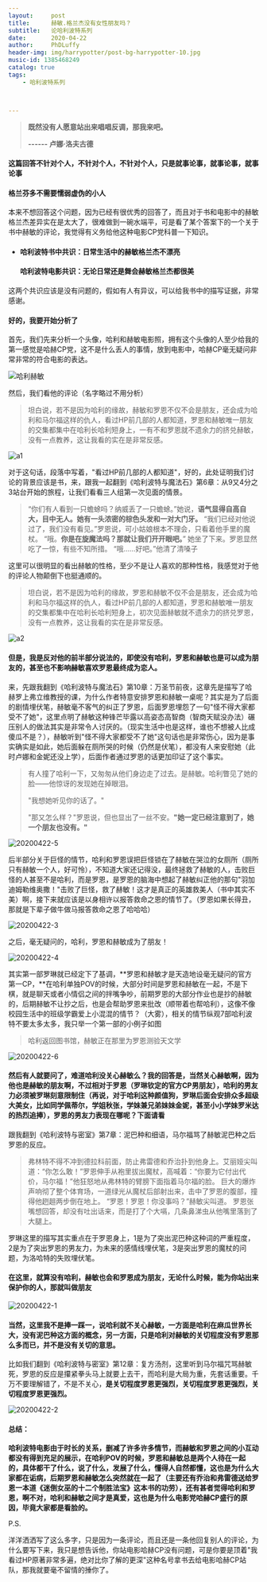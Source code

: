 ```yaml
---
layout:     post
title:      赫敏.格兰杰没有女性朋友吗？
subtitle:   论哈利波特系列
date:       2020-04-22
author:     PhDLuffy
header-img: img/harrypotter/post-bg-harrypotter-10.jpg
music-id: 1385468249
catalog: true
tags:
    - 哈利波特系列



---
```


> **既然没有人愿意站出来唱唱反调，那我来吧。**
>
> **------ 卢娜·洛夫古德**

#### 这篇回答**不针对个人，不针对个人，不针对个人**，只是**就事论事，就事论事，就事论事**

#### 格兰芬多不需要懦弱虚伪的小人

本来不想回答这个问题，因为已经有很优秀的回答了，而且对于书和电影中的赫敏格兰杰差异实在是太大了，很难做到一碗水端平，可是看了某个答案下的一个关于书中赫敏的评论，我觉得有义务给他这种电影CP党科普一下知识。

* #### 哈利波特书中共识：**日常生活中**的赫敏格兰杰不漂亮

  #### 哈利波特电影共识：**无论日常还是舞会**赫敏格兰杰都很美

这两个共识应该是没有问题的，假如有人有异议，可以给我书中的描写证据，非常感谢。

#### 好的，我要开始分析了

首先，我们先来分析一个头像，哈利和赫敏电影照，拥有这个头像的人至少给我的第一感觉是哈赫CP党，这不是什么丢人的事情，放到电影中，哈赫CP毫无疑问非常非常的符合电影的表达。

![哈利赫敏](https://raw.githubusercontent.com/PhDLuffy/PicGo/master/img/哈利赫敏.jpg)

然后，我们看他的评论（名字略过不用分析）

> 坦白说，若不是因为哈利的缘故，赫敏和罗恩不仅不会是朋友，还会成为哈利和马尔福这样的仇人，看过HP前几部的人都知道，罗恩和赫敏唯一朋友的交集都集中在哈利长哈利短身上，一有不和罗恩就不遗余力的挤兑赫敏，没有一点教养，这让我看的实在是非常反感。

![a1](https://raw.githubusercontent.com/PhDLuffy/PicGo/master/img/a1.bmp)

对于这句话，段落中写着，"看过HP前几部的人都知道"，好的，此处证明我们讨论的背景应该是书，来，跟我一起翻到《哈利波特与魔法石》第6章：从9又4分之3站台开始的旅程，让我们看看三人组第一次见面的情景。

> “你们有人看到一只蟾蜍吗？纳威丢了一只蟾蜍。”她说，**语气显得自高自大，目中无人。她有一头浓密的棕色头发和一对大门牙。**
> “我们已经对他说过了，我们没有看见。”罗恩说，可小姑娘根本不理会，只看着他手里的魔杖。
> “哦。**你是在旋魔法吗？那就让我们开开眼吧。**”
> 她坐了下来。罗恩显然吃了一惊，有些不知所措。
> “哦……好吧。”他清了清嗓子

这里可以很明显的看出赫敏的性格，至少不是让人喜欢的那种性格，我感觉对于他的评论人物颠倒下也挺通顺的。

> 坦白说，若不是因为哈利的缘故，罗恩和赫敏不仅不会是朋友，还会成为哈利和马尔福这样的仇人，看过HP前几部的人都知道，罗恩和赫敏唯一朋友的交集都集中在哈利长哈利短身上，初次见面赫敏就不遗余力的挤兑罗恩，没有一点教养，这让我看的实在是非常反感。

![a2](https://raw.githubusercontent.com/PhDLuffy/PicGo/master/img/a2.png)

#### 但是，我是反对他的前半部分说法的，即使没有哈利，罗恩和赫敏也是可以成为朋友的，甚至也不影响赫敏喜欢罗恩最终成为恋人。

来，先跟我翻到《哈利波特与魔法石》第10章：万圣节前夜，这章先是描写了哈赫罗上弗立维教授的课，为什么作者特意安排罗恩和赫敏一桌呢？其实是为了后面的剧情埋伏笔，赫敏毫不客气的纠正了罗恩，后面罗恩埋怨了一句"怪不得大家都受不了她"，这里点明了赫敏这种锋芒毕露以高姿态高智商（智商天赋没办法）碾压别人的做法其实是非常令人讨厌的。（现实生活中也是这样，谁也不想被人比成傻瓜不是？），赫敏听到"怪不得大家都受不了她"这句话也是非常伤心，因为是事实确实是如此，她后面躲在厕所哭的时候（仍然是伏笔），都没有人来安慰她（此时卢娜和金妮还没上学），后面作者通过罗恩的话更加印证了这个事实。

> 有人撞了哈利一下，又匆匆从他们身边走了过去。是赫敏。哈利瞥见了她的脸——他惊讶的发现她在掉眼泪。
>
> "我想她听见你的话了。"
>
> "那又怎么样？"罗恩说，但也显出了一丝不安。**"她一定已经注意到了，她一个朋友也没有。"**

![20200422-5](https://raw.githubusercontent.com/PhDLuffy/PicGo/master/img/20200422-5.png)

后半部分关于巨怪的情节，哈利和罗恩误把巨怪锁在了赫敏在哭泣的女厕所（厕所只有赫敏一个人，好可怜），不知道大家还记得没，最终拯救了赫敏的人，击败巨怪的人甚至不是哈利，而是罗恩，是罗恩的脑海中想起了赫敏纠正他的那句"羽加迪姆勒维奥撒！"击败了巨怪，救了赫敏！这才是真正的英雄救美人（书中其实不美）啊，接下来就应该是以身相许以报答救命之恩的情节了。（罗恩如果长得丑，那就是下辈子做牛做马报答救命之恩了哈哈哈）

![20200422-3](https://raw.githubusercontent.com/PhDLuffy/PicGo/master/img/20200422-3.png)

之后，毫无疑问的，哈利，罗恩和赫敏成为了朋友！

![20200422-4](https://raw.githubusercontent.com/PhDLuffy/PicGo/master/img/20200422-4.png)

其实第一部罗琳就已经定下了基调，**罗恩和赫敏才是天造地设毫无疑问的官方第一CP，**在哈利单独POV的时候，大部分时间是罗恩和赫敏在一起，不是下棋，就是聊天或者小情侣之间的拌嘴争吵，前期罗恩的大部分作业也是抄的赫敏的，后期赫敏不让抄之后，也是会帮助罗恩来批改（顺带着也帮哈利），这像不像校园生活中的班级学霸爱上小混混的情节？（大雾），相关的情节纵观7部哈利波特不要太多太多，我只举一个第一部的小例子如图

> 哈利返回图书馆，赫敏正在那里为罗恩测验天文学

![20200422-6](https://raw.githubusercontent.com/PhDLuffy/PicGo/master/img/20200422-6.png)

#### 然后有人就要问了，难道哈利没关心赫敏么？我的回答是，当然关心赫敏啊，因为他也是赫敏的朋友啊，不过相对于罗恩（罗琳钦定的官方CP男朋友），哈利的男友力必须被罗琳刻意限制住（再说，对于哈利这种颜值狗，罗琳后面会安排众多超级大美女，比如同学佩蒂尔，学姐秋张，学妹兼兄弟妹妹金妮，甚至小小学妹罗米达的热烈追捧），罗恩的男友力表现在哪呢？下面请看

跟我翻到《哈利波特与密室》第7章：泥巴种和细语，马尔福骂了赫敏泥巴种之后罗恩的反应。

> 弗林特不得不冲到德拉科前面，防止弗雷德和乔治扑到他身上。艾丽娅尖叫道：“你怎么敢！”罗恩伸手从袍里拔出魔杖，高喊着：“你要为它付出代价，马尔福！”他狂怒地从弗林特的臂膀下面指着马尔福的脸。
> 巨大的爆炸声响彻了整个体育场，一道绿光从魔杖后部射出来，击中了罗恩的腹部，撞得他趔趄两步倒在地上。
> “罗恩！罗恩！你没事吗？”赫敏尖叫道。
> 罗恩张嘴想回答，却没有吐出话来，而是打了个大嗝，几条鼻涕虫从他嘴里落到了大腿上。

罗琳这里的描写其实重点在于罗恩身上，1是为了突出泥巴种这种词的严重程度，2是为了突出罗恩的男友力，为未来的感情线埋伏笔，3是突出罗恩的魔杖的问题，为洛哈特的失败埋伏笔。

#### 在这里，就算没有哈利，赫敏也会和罗恩成为朋友，无论什么时候，能为你站出来保护你的人，那就叫做**朋友**

![20200422-1](https://raw.githubusercontent.com/PhDLuffy/PicGo/master/img/20200422-1.png)

#### 当然，这里我不是捧一踩一，说哈利就不关心赫敏，一方面是哈利在麻瓜世界长大，没有泥巴种这方面的概念，另一方面，只是哈利对赫敏的关切程度没有罗恩那么多而已，并不是没有关切的意思。

比如我们翻到《哈利波特与密室》第12章：复方汤剂，这里听到马尔福咒骂赫敏死，罗恩的反应是攥紧拳头马上就要上去干，而哈利是大局为重，先套话重要。千万不要理解错了，不是不关心，**是关切程度罗恩更强烈，关切程度罗恩更强烈，关切程度罗恩更强烈。**

![20200422-2](https://raw.githubusercontent.com/PhDLuffy/PicGo/master/img/20200422-2.png)


#### 总结：

**哈利波特电影由于时长的关系，删减了许多许多情节，而赫敏和罗恩之间的小互动都没有得到充足的展示，在哈利POV的时候，罗恩和赫敏总是两个人待在一起的，具体都干了什么，说了什么，发展了什么，懂得人自然都懂，这也是为什么大家都在诟病，后期罗恩和赫敏怎么突然就在一起了（主要还有乔治和弗雷德送给罗恩一本道《迷倒女巫的十二个制胜法宝》这本书的功劳），还有甚者觉得哈利和罗恩，啊不对，哈利和赫敏之间才是真爱，这也是为什么电影党哈赫CP盛行的原因，毕竟大家都是看脸的。**

P.S.

洋洋洒洒写了这么多字，只是因为一条评论，而且还是一条他回复别人的评论，为什么要写下来，我只是想告诉他，你站电影哈赫CP没有问题，可是你要是顶着"我看过HP原著非常多遍，绝对比你了解的更深"这种名号拿书去给电影哈赫CP站队，那我就要毫不留情的捶你了。


